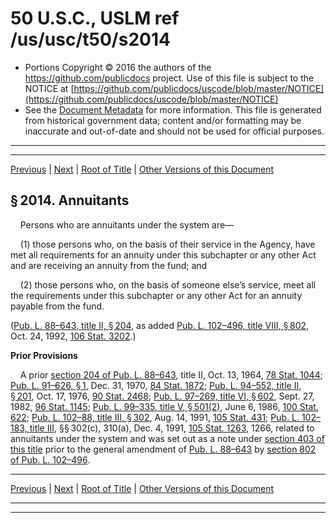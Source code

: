 ---
---

# 50 U.S.C., USLM ref /us/usc/t50/s2014

* Portions Copyright © 2016 the authors of the https://github.com/publicdocs project.
  Use of this file is subject to the NOTICE at [https://github.com/publicdocs/uscode/blob/master/NOTICE](https://github.com/publicdocs/uscode/blob/master/NOTICE)
* See the [Document Metadata](././../../../../../..//README.md) for more information.
  This file is generated from historical government data; content and/or formatting may be inaccurate and out-of-date and should not be used for official purposes.

----------
----------

[Previous](./../../../../../..//us/usc/t50/ch38/schII/ptA/m__us_usc_t50_s2013.md) | [Next](./../../../../../..//us/usc/t50/ch38/schII/ptB/m__us_usc_t50_ch38_schII_ptB.md) | [Root of Title](./../../../../../../) | [Other Versions of this Document](https://publicdocs.github.io/go/links?ns=uslm&ref=%2Fus%2Fusc%2Ft50%2Fs2014)

## § 2014. Annuitants

    Persons who are annuitants under the system are—

    (1) those persons who, on the basis of their service in the Agency, have met all requirements for an annuity under this subchapter or any other Act and are receiving an annuity from the fund; and

    (2) those persons who, on the basis of someone else’s service, meet all the requirements under this subchapter or any other Act for an annuity payable from the fund.

([Pub. L. 88–643, title II, § 204][/us/pl/88/643/s204], as added [Pub. L. 102–496, title VIII, § 802][/us/pl/102/496/s802], Oct. 24, 1992, [106 Stat. 3202][/us/stat/106/3202].)

 __Prior Provisions__ 

    A prior [section 204 of Pub. L. 88–643][/us/pl/88/643/s204], title II, Oct. 13, 1964, [78 Stat. 1044][/us/stat/78/1044]; [Pub. L. 91–626, § 1][/us/pl/91/626/s1], Dec. 31, 1970, [84 Stat. 1872][/us/stat/84/1872]; [Pub. L. 94–552, title II, § 201][/us/pl/94/552/s201], Oct. 17, 1976, [90 Stat. 2468][/us/stat/90/2468]; [Pub. L. 97–269, title VI, § 602][/us/pl/97/269/s602], Sept. 27, 1982, [96 Stat. 1145][/us/stat/96/1145]; [Pub. L. 99–335, title V, § 501(2)][/us/pl/99/335/s501/2], June 6, 1986, [100 Stat. 622][/us/stat/100/622]; [Pub. L. 102–88, title III, § 302][/us/pl/102/88/s302], Aug. 14, 1991, [105 Stat. 431][/us/stat/105/431]; [Pub. L. 102–183, title III][/us/pl/102/183], §§ 302(c), 310(a), Dec. 4, 1991, [105 Stat. 1263][/us/stat/105/1263], 1266, related to annuitants under the system and was set out as a note under [section 403 of this title][/us/usc/t50/s403] prior to the general amendment of [Pub. L. 88–643][/us/pl/88/643] by [section 802 of Pub. L. 102–496][/us/pl/102/496/s802].

----------

[Previous](./../../../../../..//us/usc/t50/ch38/schII/ptA/m__us_usc_t50_s2013.md) | [Next](./../../../../../..//us/usc/t50/ch38/schII/ptB/m__us_usc_t50_ch38_schII_ptB.md) | [Root of Title](./../../../../../../) | [Other Versions of this Document](https://publicdocs.github.io/go/links?ns=uslm&ref=%2Fus%2Fusc%2Ft50%2Fs2014)

----------
----------

[/us/pl/88/643/s204]: https://publicdocs.github.io/go/links?ns=uslm&ref=%2Fus%2Fpl%2F88%2F643%2Fs204
[/us/pl/102/496/s802]: https://publicdocs.github.io/go/links?ns=uslm&ref=%2Fus%2Fpl%2F102%2F496%2Fs802
[/us/stat/106/3202]: https://publicdocs.github.io/go/links?ns=uslm&ref=%2Fus%2Fstat%2F106%2F3202
[/us/pl/88/643/s204]: https://publicdocs.github.io/go/links?ns=uslm&ref=%2Fus%2Fpl%2F88%2F643%2Fs204
[/us/stat/78/1044]: https://publicdocs.github.io/go/links?ns=uslm&ref=%2Fus%2Fstat%2F78%2F1044
[/us/pl/91/626/s1]: https://publicdocs.github.io/go/links?ns=uslm&ref=%2Fus%2Fpl%2F91%2F626%2Fs1
[/us/stat/84/1872]: https://publicdocs.github.io/go/links?ns=uslm&ref=%2Fus%2Fstat%2F84%2F1872
[/us/pl/94/552/s201]: https://publicdocs.github.io/go/links?ns=uslm&ref=%2Fus%2Fpl%2F94%2F552%2Fs201
[/us/stat/90/2468]: https://publicdocs.github.io/go/links?ns=uslm&ref=%2Fus%2Fstat%2F90%2F2468
[/us/pl/97/269/s602]: https://publicdocs.github.io/go/links?ns=uslm&ref=%2Fus%2Fpl%2F97%2F269%2Fs602
[/us/stat/96/1145]: https://publicdocs.github.io/go/links?ns=uslm&ref=%2Fus%2Fstat%2F96%2F1145
[/us/pl/99/335/s501/2]: https://publicdocs.github.io/go/links?ns=uslm&ref=%2Fus%2Fpl%2F99%2F335%2Fs501%2F2
[/us/stat/100/622]: https://publicdocs.github.io/go/links?ns=uslm&ref=%2Fus%2Fstat%2F100%2F622
[/us/pl/102/88/s302]: https://publicdocs.github.io/go/links?ns=uslm&ref=%2Fus%2Fpl%2F102%2F88%2Fs302
[/us/stat/105/431]: https://publicdocs.github.io/go/links?ns=uslm&ref=%2Fus%2Fstat%2F105%2F431
[/us/pl/102/183]: https://publicdocs.github.io/go/links?ns=uslm&ref=%2Fus%2Fpl%2F102%2F183
[/us/stat/105/1263]: https://publicdocs.github.io/go/links?ns=uslm&ref=%2Fus%2Fstat%2F105%2F1263
[/us/usc/t50/s403]: https://publicdocs.github.io/go/links?ns=uslm&ref=%2Fus%2Fusc%2Ft50%2Fs403
[/us/pl/88/643]: https://publicdocs.github.io/go/links?ns=uslm&ref=%2Fus%2Fpl%2F88%2F643
[/us/pl/102/496/s802]: https://publicdocs.github.io/go/links?ns=uslm&ref=%2Fus%2Fpl%2F102%2F496%2Fs802



